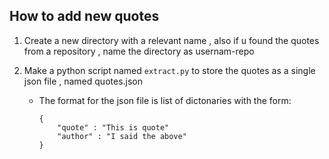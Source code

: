 ## How to add new quotes

1. Create a new directory with a relevant name , also if u found the quotes from a repository , name the directory as usernam-repo

2. Make a python script named `extract.py` to store the quotes as a single json file , named quotes.json

    * The format for the json file is list of dictonaries with the form:

        ```
        {
            "quote" : "This is quote"
            "author" : "I said the above"
        }
        ```




